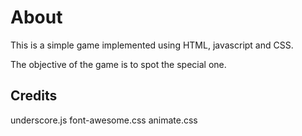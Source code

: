 # About
This is a simple game implemented using HTML, javascript and CSS.

The objective of the game is to spot the special one.

## Credits
underscore.js
font-awesome.css
animate.css

